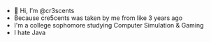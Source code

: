 - 👋 Hi, I’m @cr3scents
- Because cre5cents was taken by me from like 3 years ago
- I'm a college sophomore studying Computer Simulation & Gaming
- I hate Java

<!---
cr3scents/cr3scents is a ✨ special ✨ repository because its `README.md` (this file) appears on your GitHub profile.
You can click the Preview link to take a look at your changes.
--->
